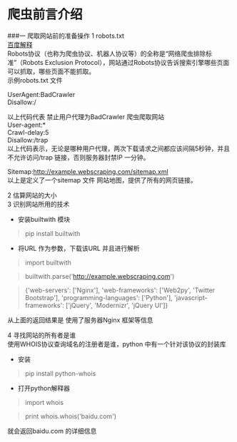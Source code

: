 # 爬虫前言介绍
###一 爬取网站前的准备操作
1 robots.txt  
 [百度解释](https://baike.baidu.com/item/robots%E5%8D%8F%E8%AE%AE/2483797?fr=aladdin&fromid=9518761&fromtitle=robots.txt)  
Robots协议（也称为爬虫协议、机器人协议等）的全称是“网络爬虫排除标准”（Robots Exclusion Protocol），网站通过Robots协议告诉搜索引擎哪些页面可以抓取，哪些页面不能抓取。  
示例robots.txt 文件  

UserAgent:BadCrawler  
Disallow:/
  
以上代码代表 禁止用户代理为BadCrawler 爬虫爬取网站  
User-agent:*  
Crawl-delay:5  
Disallow:/trap  
以上代码表示，无论是哪种用户代理，两次下载请求之间都应该间隔5秒钟，并且不允许访问/trap 链接，否则服务器封禁IP 一分钟。  

Sitemap:http://example.webscraping.com/sitemap.xml  
以上是定义了一个sitemap 文件  网站地图，提供了所有的网页链接。  

2 估算网站的大小  
3 识别网站所用的技术  
* 安装builtwith 模块  
> pip install builtwith    

* 将URL 作为参数，下载该URL 并且进行解析     

>import builtwith  

> builtwith.parse('http://example.webscraping.com')  

> {'web-servers': ['Nginx'], 'web-frameworks': ['Web2py', 'Twitter Bootstrap'], 'programming-languages': ['Python'], 'javascript-frameworks': ['jQuery', 'Modernizr', 'jQuery UI']}
   
 从上面的返回结果是 使用了服务器Nginx 框架等信息  
 
 4 寻找网站的所有者是谁  
 使用WHOIS协议查询域名的注册者是谁，python 中有一个针对该协议的封装库  
 
 * 安装  

> pip install python-whois  

* 打开python解释器  

> import  whois

> print whois.whois('baidu.com')    
 
就会返回baidu.com 的详细信息 

  
 


  





